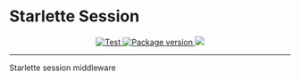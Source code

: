 # Starlette Session

<p align="center">

<a href="https://github.com/auredentan/starlette-session/actions?query=workflow%3ATest" target="_blank">
    <img src="https://github.com/auredentan/starlette-session/workflows/Test/badge.svg?branch=master" alt="Test">
</a>

<a href="https://pypi.org/project/starlette-session" target="_blank">
    <img src="https://img.shields.io/pypi/v/starlette-session?color=%2334D058&label=pypi%20package" alt="Package version">
</a>

<a href="https://codecov.io/gh/auredentan/starlette-session">
  <img src="https://codecov.io/gh/auredentan/starlette-session/branch/master/graph/badge.svg" />
</a>

</p>

---

Starlette session middleware